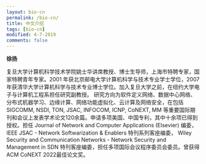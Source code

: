 ```yaml
---
layout: bio-cn
permalink: /bio-cn/
title: 中文介绍
tags: [bio-cn]
modified: 4-7-2019
comments: false
---
```


<b>徐扬</b>

复旦大学计算机科学技术学院姚士华讲席教授、博士生导师，上海市特聘专家，国家特聘青年专家。2001 年获北京邮电大学计算机科学与技术专业学士学位，2007 年获清华大学计算机科学与技术专业博士学位。加入复旦大学之前，在纽约大学电子与计算机工程系担任研究副教授。 研究方向为软件定义网络、数据中心网络、分布式机器学习、边缘计算、网络功能虚拟化、云计算及网络安全，在包括SIGCOMM, NSDI, TON, JSAC, INFOCOM, ICNP, CoNEXT, MM 等重要国际期刊和会议上发表学术论文120余篇。申请多项美国、中国专利，其中十余项已得到授权。担任 Journal of Network and Computer Applications (Elsevier) 编委，IEEE JSAC - Network Softwarization & Enablers 特刊系列客座编委， Wiley Security and Communication Networks - Network Security and Management in SDN 特刊客座编委，担任多项国际会议程序委员会委员。曾获得ACM CoNEXT 2022最佳论文奖。
